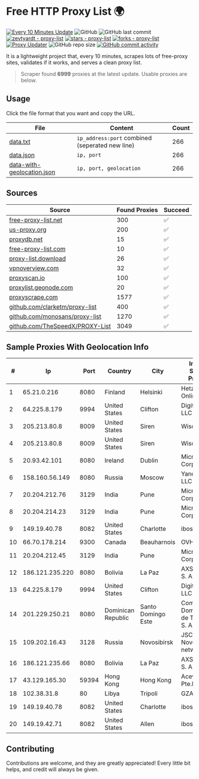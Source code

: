 
# Free HTTP Proxy List 🌍

[![Every 10 Minutes Update](https://github.com/mertguvencli/http-proxy-list/actions/workflows/main.yml/badge.svg?branch=main)](https://github.com/mertguvencli/http-proxy-list/actions/workflows/main.yml)
![GitHub](https://img.shields.io/github/license/mertguvencli/http-proxy-list)
![GitHub last commit](https://img.shields.io/github/last-commit/mertguvencli/http-proxy-list)
[![zevtyardt - proxy-list](https://img.shields.io/static/v1?label=zevtyardt&message=proxy-list&color=blue&logo=github)](https://github.com/zevtyardt/proxy-list "Go to GitHub repo")
[![stars - proxy-list](https://img.shields.io/github/stars/zevtyardt/proxy-list?style=social)](https://github.com/zevtyardt/proxy-list)
[![forks - proxy-list](https://img.shields.io/github/forks/zevtyardt/proxy-list?style=social)](https://github.com/zevtyardt/proxy-list)
[![Proxy Updater](https://github.com/zevtyardt/proxy-list/workflows/Proxy%20Updater/badge.svg)](https://github.com/zevtyardt/proxy-list/actions?query=workflow:"Proxy+Updater")
![GitHub repo size](https://img.shields.io/github/repo-size/zevtyardt/proxy-list)
[![GitHub commit activity](https://img.shields.io/github/commit-activity/m/zevtyardt/proxy-list?logo=commits)](https://github.com/zevtyardt/proxy-list/commits/main)

It is a lightweight project that, every 10 minutes, scrapes lots of free-proxy sites, validates if it works, and serves a clean proxy list.

> Scraper found **6999** proxies at the latest update. Usable proxies are below.

## Usage

Click the file format that you want and copy the URL.

|File|Content|Count|
|----|-------|-----|
|[data.txt](https://raw.githubusercontent.com/mertguvencli/http-proxy-list/main/proxy-list/data.txt)|`ip_address:port` combined (seperated new line)|266|
|[data.json](https://raw.githubusercontent.com/mertguvencli/http-proxy-list/main/proxy-list/data.json)|`ip, port`|266|
|[data-with-geolocation.json](https://raw.githubusercontent.com/mertguvencli/http-proxy-list/main/proxy-list/data-with-geolocation.json)|`ip, port, geolocation`|266|

## Sources

|Source|Found Proxies|Succeed|
|------|-------------|-------|
|[free-proxy-list.net](https://free-proxy-list.net)|300|✅|
|[us-proxy.org](https://www.us-proxy.org)|200|✅|
|[proxydb.net](http://proxydb.net)|15|✅|
|[free-proxy-list.com](https://free-proxy-list.com/?page=&port=&type%5B%5D=http&type%5B%5D=https&up_time=0&search=Search)|10|✅|
|[proxy-list.download](https://www.proxy-list.download/HTTP)|26|✅|
|[vpnoverview.com](https://vpnoverview.com/privacy/anonymous-browsing/free-proxy-servers)|32|✅|
|[proxyscan.io](https://www.proxyscan.io)|100|✅|
|[proxylist.geonode.com](https://proxylist.geonode.com/api/proxy-list?limit=300&page=1&sort_by=lastChecked&sort_type=desc&protocols=http,https)|20|✅|
|[proxyscrape.com](https://api.proxyscrape.com/v2/?request=displayproxies&protocol=http&timeout=10000&country=all&ssl=all&anonymity=all)|1577|✅|
|[github.com/clarketm/proxy-list](https://raw.githubusercontent.com/clarketm/proxy-list/master/proxy-list-raw.txt)|400|✅|
|[github.com/monosans/proxy-list](https://raw.githubusercontent.com/monosans/proxy-list/main/proxies/http.txt)|1270|✅|
|[github.com/TheSpeedX/PROXY-List](https://raw.githubusercontent.com/TheSpeedX/PROXY-List/master/http.txt)|3049|✅|


## Sample Proxies With Geolocation Info

|#|Ip|Port|Country|City|Internet Service Provider|
|-|--|----|-------|----|-------------------------|
|1|65.21.0.216|8080|Finland|Helsinki|Hetzner Online GmbH|
|2|64.225.8.179|9994|United States|Clifton|DigitalOcean, LLC|
|3|205.213.80.8|8009|United States|Siren|WiscNet|
|4|205.213.80.8|8009|United States|Siren|WiscNet|
|5|20.93.42.101|8080|Ireland|Dublin|Microsoft Corporation|
|6|158.160.56.149|8080|Russia|Moscow|Yandex.Cloud LLC|
|7|20.204.212.76|3129|India|Pune|Microsoft Corporation|
|8|20.204.214.23|3129|India|Pune|Microsoft Corporation|
|9|149.19.40.78|8082|United States|Charlotte|iboss, inc|
|10|66.70.178.214|9300|Canada|Beauharnois|OVH SAS|
|11|20.204.212.45|3129|India|Pune|Microsoft Corporation|
|12|186.121.235.220|8080|Bolivia|La Paz|AXS Bolivia S. A.|
|13|64.225.8.179|9994|United States|Clifton|DigitalOcean, LLC|
|14|201.229.250.21|8080|Dominican Republic|Santo Domingo Este|Compañía Dominicana de Teléfonos S. A.|
|15|109.202.16.43|3128|Russia|Novosibirsk|JSC Avantel. Novosibirsk network|
|16|186.121.235.66|8080|Bolivia|La Paz|AXS Bolivia S. A.|
|17|43.129.165.30|59394|Hong Kong|Hong Kong|Aceville Pte.ltd|
|18|102.38.31.8|80|Libya|Tripoli|GZA|
|19|149.19.40.78|8082|United States|Charlotte|iboss, inc|
|20|149.19.42.71|8082|United States|Allen|iboss, inc|



## Contributing

Contributions are welcome, and they are greatly appreciated! Every
little bit helps, and credit will always be given.

